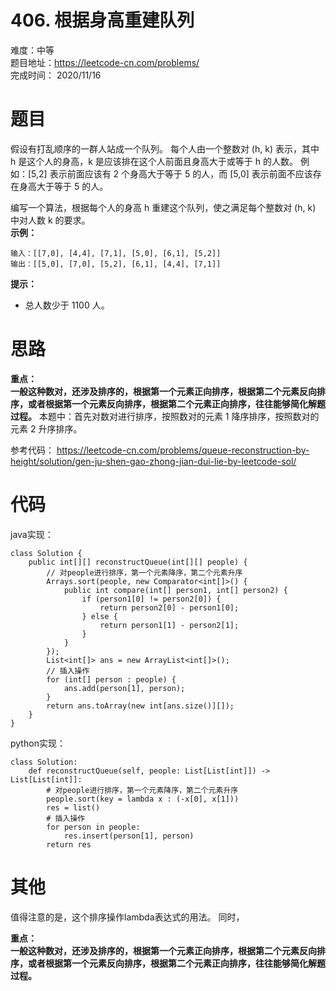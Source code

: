 # 406. 根据身高重建队列
难度：中等    
题目地址：https://leetcode-cn.com/problems/    
完成时间：  2020/11/16   
# 题目
假设有打乱顺序的一群人站成一个队列。 每个人由一个整数对 (h, k) 表示，其中 h 是这个人的身高，k 是应该排在这个人前面且身高大于或等于 h 的人数。 例如：[5,2] 表示前面应该有 2 个身高大于等于 5 的人，而 [5,0] 表示前面不应该存在身高大于等于 5 的人。   

编写一个算法，根据每个人的身高 h 重建这个队列，使之满足每个整数对 (h, k) 中对人数 k 的要求。  
**示例：**
```
输入：[[7,0], [4,4], [7,1], [5,0], [6,1], [5,2]]
输出：[[5,0], [7,0], [5,2], [6,1], [4,4], [7,1]]
```

**提示：**  
+ 总人数少于 1100 人。
# 思路
**重点：  
一般这种数对，还涉及排序的，根据第一个元素正向排序，根据第二个元素反向排序，或者根据第一个元素反向排序，根据第二个元素正向排序，往往能够简化解题过程。**
本题中：首先对数对进行排序，按照数对的元素 1 降序排序，按照数对的元素 2 升序排序。

参考代码：  https://leetcode-cn.com/problems/queue-reconstruction-by-height/solution/gen-ju-shen-gao-zhong-jian-dui-lie-by-leetcode-sol/   
# 代码
java实现：
```
class Solution {
    public int[][] reconstructQueue(int[][] people) {
        // 对people进行排序，第一个元素降序，第二个元素升序
        Arrays.sort(people, new Comparator<int[]>() {
            public int compare(int[] person1, int[] person2) {
                if (person1[0] != person2[0]) {
                    return person2[0] - person1[0];
                } else {
                    return person1[1] - person2[1];
                }
            }
        });
        List<int[]> ans = new ArrayList<int[]>();
        // 插入操作
        for (int[] person : people) {
            ans.add(person[1], person);
        }
        return ans.toArray(new int[ans.size()][]);
    }
}
```
python实现：
```
class Solution:
    def reconstructQueue(self, people: List[List[int]]) -> List[List[int]]:
        # 对people进行排序，第一个元素降序，第二个元素升序
        people.sort(key = lambda x : (-x[0], x[1]))
        res = list()
        # 插入操作
        for person in people:
            res.insert(person[1], person)
        return res
```
# 其他
值得注意的是，这个排序操作lambda表达式的用法。
同时，

**重点：   
一般这种数对，还涉及排序的，根据第一个元素正向排序，根据第二个元素反向排序，或者根据第一个元素反向排序，根据第二个元素正向排序，往往能够简化解题过程。**